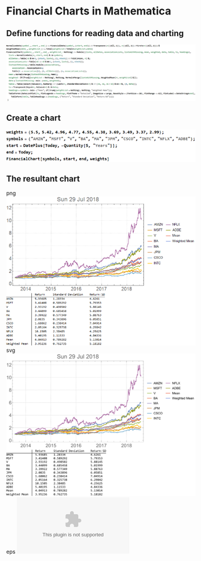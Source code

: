 # Financial Charts in Mathematica

## Define functions for reading data and charting
![Charts](HTMLFiles/portfolio_1.gif)

## Create a chart
![Charts](HTMLFiles/portfolio_2.gif)

## The resultant chart
png
![Charts](chart.png)
svg
![Charts](chart.svg)
eps
![Charts](chart.eps)

